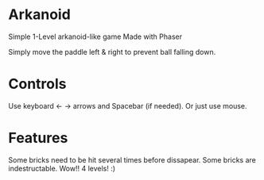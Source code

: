 # Arkanoid
Simple 1-Level arkanoid-like game
Made with Phaser

Simply move the paddle left & right to prevent ball falling down.

# Controls
Use keyboard ← → arrows and Spacebar (if needed).
Or just use mouse.

# Features
Some bricks need to be hit several times before dissapear.
Some bricks are indestructable.
Wow!! 4 levels! :)

